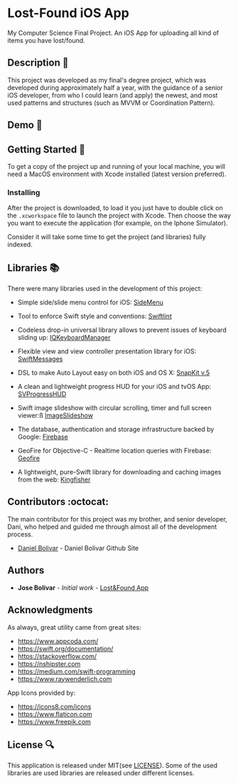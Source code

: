 # Lost-Found iOS App
My Computer Science Final Project. An iOS App for uploading all kind of items you have lost/found. 


## Description :memo:

This project was developed as my final's degree project, which was developed during approximately half a year, with the guidance of a senior iOS developer, from who I could learn (and apply) the newest, and most used patterns and structures (such as MVVM or Coordination Pattern).



## Demo :iphone:


## Getting Started :movie_camera:

To get a copy of the project up and running of your local machine, you will need a MacOS environment with  Xcode installed (latest version preferred).


### Installing

After the project is downloaded, to load it you just have to double click on the ```.xcworkspace``` file to launch the project with Xcode. Then choose the way you want to execute the application (for example, on the Iphone Simulator).

Consider it will take some time to get the project (and libraries) fully indexed.

## Libraries :books:

There were many libraries used in the development of this project:

- Simple side/slide menu control for iOS: [SideMenu](https://github.com/jonkykong/SideMenu)
- Tool to enforce Swift style and conventions: [Swiftlint](https://github.com/realm/SwiftLint)
- Codeless drop-in universal library allows to prevent issues of keyboard sliding up: [IQKeyboardManager](https://github.com/hackiftekhar/IQKeyboardManager)
- Flexible view and view controller presentation library for iOS: [SwiftMessages](https://github.com/SwiftKickMobile/SwiftMessages)
- DSL to make Auto Layout easy on both iOS and OS X: [SnapKit v.5](https://github.com/SnapKit/SnapKit)
- A clean and lightweight progress HUD for your iOS and tvOS App: [SVProgressHUD](https://github.com/SVProgressHUD/SVProgressHUD)
- Swift image slideshow with circular scrolling, timer and full screen viewer:ß [ImageSlideshow](https://github.com/zvonicek/ImageSlideshow)

- The database, authentication and storage infrastructure backed by Google: [Firebase](https://firebase.google.com)
- GeoFire for Objective-C - Realtime location queries with Firebase: [Geofire](https://github.com/firebase/geofire-objc)
- A lightweight, pure-Swift library for downloading and caching images from the web: [Kingfisher](https://github.com/onevcat/Kingfisher)


## Contributors :octocat:

The main contributor for this project was my brother, and senior developer, Dani, who helped and guided me through almost all of the development process.

* [Daniel Bolivar](https://github.com/potajedehabichuelas) - Daniel Bolivar Github Site


## Authors
* **Jose Bolivar** - *Initial work* - [Lost&Found App](https://github.com/Brolivar/Lost-Found-Public)

## Acknowledgments
As always, great utility came from great sites:

* https://www.appcoda.com/
* https://swift.org/documentation/
* https://stackoverflow.com/
* https://nshipster.com
* https://medium.com/swift-programming
* https://www.raywenderlich.com


App Icons provided by:

* https://icons8.com/icons
* https://www.flaticon.com
* https://www.freepik.com

## License :mag:

This application is released under MIT(see [LICENSE](https://github.com/Brolivar/Lost-Found-Public/blob/master/LICENSE)). Some of the used libraries are used libraries are released under different licenses.


